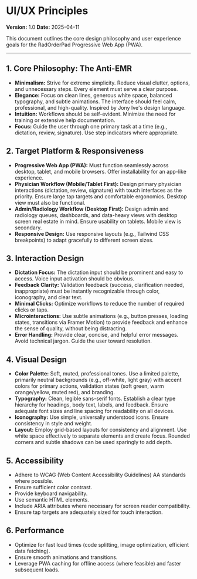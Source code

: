 # UI/UX Principles

**Version:** 1.0
**Date:** 2025-04-11

This document outlines the core design philosophy and user experience goals for the RadOrderPad Progressive Web App (PWA).

---

## 1. Core Philosophy: The Anti-EMR

-   **Minimalism:** Strive for extreme simplicity. Reduce visual clutter, options, and unnecessary steps. Every element must serve a clear purpose.
-   **Elegance:** Focus on clean lines, generous white space, balanced typography, and subtle animations. The interface should feel calm, professional, and high-quality. Inspired by Jony Ive's design language.
-   **Intuition:** Workflows should be self-evident. Minimize the need for training or extensive help documentation.
-   **Focus:** Guide the user through one primary task at a time (e.g., dictation, review, signature). Use step indicators where appropriate.

## 2. Target Platform & Responsiveness

-   **Progressive Web App (PWA):** Must function seamlessly across desktop, tablet, and mobile browsers. Offer installability for an app-like experience.
-   **Physician Workflow (Mobile/Tablet First):** Design primary physician interactions (dictation, review, signature) with touch interfaces as the priority. Ensure large tap targets and comfortable ergonomics. Desktop view must also be functional.
-   **Admin/Radiology Workflow (Desktop First):** Design admin and radiology queues, dashboards, and data-heavy views with desktop screen real estate in mind. Ensure usability on tablets. Mobile view is secondary.
-   **Responsive Design:** Use responsive layouts (e.g., Tailwind CSS breakpoints) to adapt gracefully to different screen sizes.

## 3. Interaction Design

-   **Dictation Focus:** The dictation input should be prominent and easy to access. Voice input activation should be obvious.
-   **Feedback Clarity:** Validation feedback (success, clarification needed, inappropriate) must be instantly recognizable through color, iconography, and clear text.
-   **Minimal Clicks:** Optimize workflows to reduce the number of required clicks or taps.
-   **Microinteractions:** Use subtle animations (e.g., button presses, loading states, transitions via Framer Motion) to provide feedback and enhance the sense of quality, without being distracting.
-   **Error Handling:** Provide clear, concise, and helpful error messages. Avoid technical jargon. Guide the user toward resolution.

## 4. Visual Design

-   **Color Palette:** Soft, muted, professional tones. Use a limited palette, primarily neutral backgrounds (e.g., off-white, light gray) with accent colors for primary actions, validation states (soft green, warm orange/yellow, muted red), and branding.
-   **Typography:** Clean, legible sans-serif fonts. Establish a clear type hierarchy for headings, body text, labels, and feedback. Ensure adequate font sizes and line spacing for readability on all devices.
-   **Iconography:** Use simple, universally understood icons. Ensure consistency in style and weight.
-   **Layout:** Employ grid-based layouts for consistency and alignment. Use white space effectively to separate elements and create focus. Rounded corners and subtle shadows can be used sparingly to add depth.

## 5. Accessibility

-   Adhere to WCAG (Web Content Accessibility Guidelines) AA standards where possible.
-   Ensure sufficient color contrast.
-   Provide keyboard navigability.
-   Use semantic HTML elements.
-   Include ARIA attributes where necessary for screen reader compatibility.
-   Ensure tap targets are adequately sized for touch interaction.

## 6. Performance

-   Optimize for fast load times (code splitting, image optimization, efficient data fetching).
-   Ensure smooth animations and transitions.
-   Leverage PWA caching for offline access (where feasible) and faster subsequent loads.
